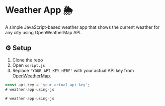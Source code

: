 # Weather App 🌦️

A simple JavaScript-based weather app that shows the current weather for any city using OpenWeatherMap API.

## ⚙️ Setup

1. Clone the repo
2. Open `script.js`
3. Replace `'YOUR_API_KEY_HERE'` with your actual API key from [OpenWeatherMap](https://openweathermap.org/api).

```js
const api_key = 'your_actual_api_key';
#   w e a t h e r - a p p - u s i n g - j s  
 #   w e a t h e r - a p p - u s i n g - j s  
 